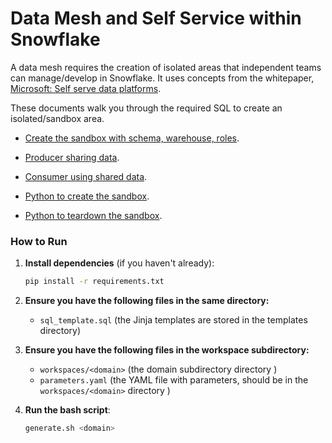 # Data Mesh and Self Service within Snowflake

A data mesh requires the creation of isolated areas that independent teams can manage/develop in Snowflake. It uses concepts from the whitepaper, [Microsoft: Self serve data platforms](https://learn.microsoft.com/en-us/azure/cloud-adoption-framework/scenarios/cloud-scale-analytics/architectures/self-serve-data-platforms).

These documents walk you through the required SQL to create an isolated/sandbox area.

- [Create the sandbox with schema, warehouse, roles](./create_sandbox.md).
- [Producer sharing data](./share_producer.md).
- [Consumer using shared data](./share_consumer.md).

- [Python to create the sandbox](./python_generate.md).
- [Python to teardown the sandbox](./python_teardown.md).

### How to Run

1. **Install dependencies** (if you haven't already):
   ```bash
   pip install -r requirements.txt
   ```
2. **Ensure you have the following files in the same directory:**
   - `sql_template.sql` (the Jinja templates are stored in the templates directory)
   
2. **Ensure you have the following files in the workspace subdirectory:**
   - `workspaces/<domain>` (the domain subdirectory directory )
   - `parameters.yaml` (the YAML file with parameters, should be in the `workspaces/<domain>` directory )
   
3. **Run the bash script**:
   ```bash
   generate.sh <domain>
   ```
